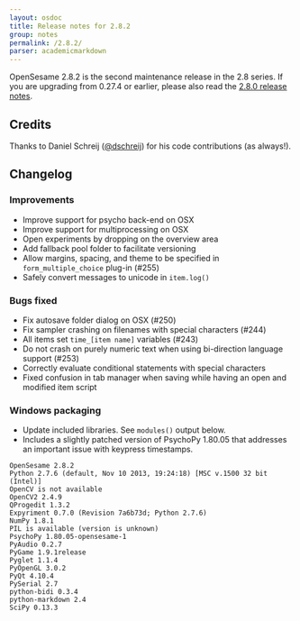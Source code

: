 ```yaml
---
layout: osdoc
title: Release notes for 2.8.2
group: notes
permalink: /2.8.2/
parser: academicmarkdown
---
```


OpenSesame 2.8.2 is the second maintenance release in the 2.8 series. If you are upgrading from 0.27.4 or earlier, please also read the [2.8.0 release notes].

## Credits

Thanks to Daniel Schreij ([@dschreij](https://github.com/dschreij/)) for his code contributions (as always!).

## Changelog

### Improvements

- Improve support for psycho back-end on OSX
- Improve support for multiprocessing on OSX
- Open experiments by dropping on the overview area
- Add fallback pool folder to facilitate versioning
- Allow margins, spacing, and theme to be specified in `form_multiple_choice` plug-in (#255)
- Safely convert messages to unicode in `item.log()`

### Bugs fixed

- Fix autosave folder dialog on OSX (#250)
- Fix sampler crashing on filenames with special characters (#244)
- All items set `time_[item name]` variables (#243)
- Do not crash on purely numeric text when using bi-direction language
	support (#253)
- Correctly evaluate conditional statements with special characters
- Fixed confusion in tab manager when saving while having an open and modified item script

### Windows packaging

- Update included libraries. See `modules()` output below.
- Includes a slightly patched version of PsychoPy 1.80.05 that addresses an important issue with keypress timestamps.

~~~
OpenSesame 2.8.2
Python 2.7.6 (default, Nov 10 2013, 19:24:18) [MSC v.1500 32 bit (Intel)]
OpenCV is not available
OpenCV2 2.4.9
QProgedit 1.3.2
Expyriment 0.7.0 (Revision 7a6b73d; Python 2.7.6)
NumPy 1.8.1
PIL is available (version is unknown)
PsychoPy 1.80.05-opensesame-1
PyAudio 0.2.7
PyGame 1.9.1release
Pyglet 1.1.4
PyOpenGL 3.0.2
PyQt 4.10.4
PySerial 2.7
python-bidi 0.3.4
python-markdown 2.4
SciPy 0.13.3
~~~

[2.8.0 release notes]: /notes/2.8.0

